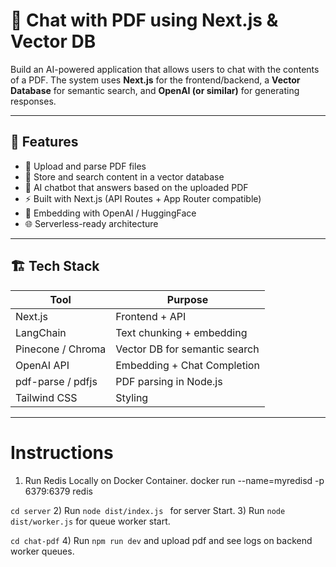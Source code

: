 # 🧠 Chat with PDF using Next.js & Vector DB

Build an AI-powered application that allows users to chat with the contents of a PDF. The system uses **Next.js** for the frontend/backend, a **Vector Database** for semantic search, and **OpenAI (or similar)** for generating responses.

---

## 🚀 Features

- 📄 Upload and parse PDF files
- 🧬 Store and search content in a vector database
- 💬 AI chatbot that answers based on the uploaded PDF
- ⚡ Built with Next.js (API Routes + App Router compatible)
- 🧠 Embedding with OpenAI / HuggingFace
- 🌐 Serverless-ready architecture

---

## 🏗️ Tech Stack

| Tool        | Purpose                          |
|-------------|----------------------------------|
| Next.js     | Frontend + API                   |
| LangChain   | Text chunking + embedding        |
| Pinecone / Chroma | Vector DB for semantic search |
| OpenAI API  | Embedding + Chat Completion      |
| pdf-parse / pdfjs | PDF parsing in Node.js     |
| Tailwind CSS | Styling                         |

---

# Instructions 

1) Run Redis Locally on Docker Container.
    docker run --name=myredisd -p 6379:6379 redis

`cd server`
2) Run `node dist/index.js ` for server Start.
3) Run `node dist/worker.js` for queue worker start.

`cd chat-pdf`
4) Run `npm run dev` and upload pdf and see logs on backend worker queues.
